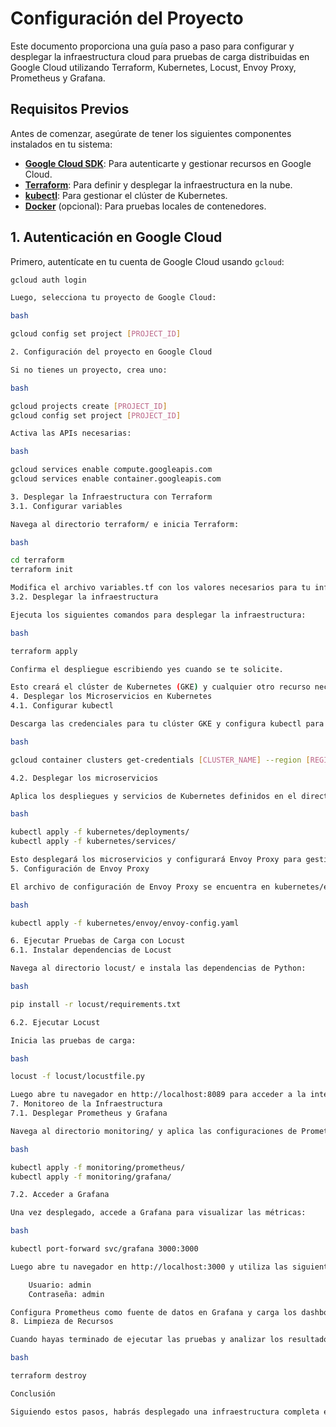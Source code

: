 # Configuración del Proyecto

Este documento proporciona una guía paso a paso para configurar y desplegar la infraestructura cloud para pruebas de carga distribuidas en Google Cloud utilizando Terraform, Kubernetes, Locust, Envoy Proxy, Prometheus y Grafana.

## Requisitos Previos

Antes de comenzar, asegúrate de tener los siguientes componentes instalados en tu sistema:

- **[Google Cloud SDK](https://cloud.google.com/sdk/docs/install)**: Para autenticarte y gestionar recursos en Google Cloud.
- **[Terraform](https://learn.hashicorp.com/tutorials/terraform/install-cli)**: Para definir y desplegar la infraestructura en la nube.
- **[kubectl](https://kubernetes.io/docs/tasks/tools/)**: Para gestionar el clúster de Kubernetes.
- **[Docker](https://docs.docker.com/get-docker/)** (opcional): Para pruebas locales de contenedores.

## 1. Autenticación en Google Cloud

Primero, autentícate en tu cuenta de Google Cloud usando `gcloud`:

```bash
gcloud auth login

Luego, selecciona tu proyecto de Google Cloud:

bash

gcloud config set project [PROJECT_ID]

2. Configuración del proyecto en Google Cloud

Si no tienes un proyecto, crea uno:

bash

gcloud projects create [PROJECT_ID]
gcloud config set project [PROJECT_ID]

Activa las APIs necesarias:

bash

gcloud services enable compute.googleapis.com
gcloud services enable container.googleapis.com

3. Desplegar la Infraestructura con Terraform
3.1. Configurar variables

Navega al directorio terraform/ e inicia Terraform:

bash

cd terraform
terraform init

Modifica el archivo variables.tf con los valores necesarios para tu infraestructura, como el ID del proyecto de Google Cloud y la región.
3.2. Desplegar la infraestructura

Ejecuta los siguientes comandos para desplegar la infraestructura:

bash

terraform apply

Confirma el despliegue escribiendo yes cuando se te solicite.

Esto creará el clúster de Kubernetes (GKE) y cualquier otro recurso necesario en Google Cloud.
4. Desplegar los Microservicios en Kubernetes
4.1. Configurar kubectl

Descarga las credenciales para tu clúster GKE y configura kubectl para interactuar con él:

bash

gcloud container clusters get-credentials [CLUSTER_NAME] --region [REGION]

4.2. Desplegar los microservicios

Aplica los despliegues y servicios de Kubernetes definidos en el directorio kubernetes/:

bash

kubectl apply -f kubernetes/deployments/
kubectl apply -f kubernetes/services/

Esto desplegará los microservicios y configurará Envoy Proxy para gestionar el tráfico.
5. Configuración de Envoy Proxy

El archivo de configuración de Envoy Proxy se encuentra en kubernetes/envoy/. Revisa la configuración y aplícala si es necesario:

bash

kubectl apply -f kubernetes/envoy/envoy-config.yaml

6. Ejecutar Pruebas de Carga con Locust
6.1. Instalar dependencias de Locust

Navega al directorio locust/ e instala las dependencias de Python:

bash

pip install -r locust/requirements.txt

6.2. Ejecutar Locust

Inicia las pruebas de carga:

bash

locust -f locust/locustfile.py

Luego abre tu navegador en http://localhost:8089 para acceder a la interfaz de Locust y comenzar a generar tráfico hacia los microservicios.
7. Monitoreo de la Infraestructura
7.1. Desplegar Prometheus y Grafana

Navega al directorio monitoring/ y aplica las configuraciones de Prometheus y Grafana:

bash

kubectl apply -f monitoring/prometheus/
kubectl apply -f monitoring/grafana/

7.2. Acceder a Grafana

Una vez desplegado, accede a Grafana para visualizar las métricas:

bash

kubectl port-forward svc/grafana 3000:3000

Luego abre tu navegador en http://localhost:3000 y utiliza las siguientes credenciales por defecto:

    Usuario: admin
    Contraseña: admin

Configura Prometheus como fuente de datos en Grafana y carga los dashboards desde monitoring/grafana/dashboards/.
8. Limpieza de Recursos

Cuando hayas terminado de ejecutar las pruebas y analizar los resultados, puedes destruir la infraestructura para evitar incurrir en costos adicionales:

bash

terraform destroy

Conclusión

Siguiendo estos pasos, habrás desplegado una infraestructura completa en Google Cloud para realizar pruebas de carga distribuidas en microservicios, utilizando Kubernetes, Envoy Proxy, Locust, Prometheus y Grafana. Si tienes alguna duda o problema, revisa la documentación o abre un issue en el repositorio.